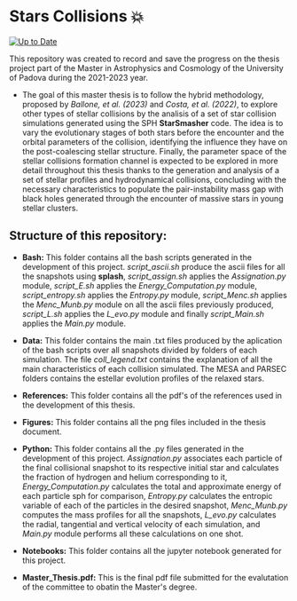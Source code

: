 # Stars Collisions  :collision:

[![Up to Date](https://github.com/ikatyang/emoji-cheat-sheet/workflows/Up%20to%20Date/badge.svg)](https://github.com/JuanManuelPacheco/Star_Collisions/actions)

This repository was created to record and save the progress on the thesis project part of the Master in Astrophysics and Cosmology of the University of Padova during the 2021-2023 year.

* The goal of this master thesis is to follow the hybrid methodology, proposed by *Ballone, et al. (2023)* and *Costa, et al. (2022)*, to explore other types of stellar collisions by the analisis of a set of star collision simulations generated using the SPH **StarSmasher** code. The idea is to vary the evolutionary stages of both stars before the encounter and the orbital parameters of the collision, identifying the influence they have on the post-coalescing stellar structure. Finally, the parameter space of the stellar collisions formation channel is expected to be explored in more detail throughout this thesis thanks to the generation and analysis of a set of stellar profiles and hydrodynamical collisions, concluding with the necessary characteristics to populate the pair-instability mass gap with black holes generated through the encounter of massive stars in young stellar clusters.

## Structure of this repository:

* **Bash:** This folder contains all the bash scripts generated in the development of this project. *script_ascii.sh* produce the ascii files for all the snapshots using **splash**, *script_assign.sh* applies the *Assignation.py* module, *script_E.sh* applies the *Energy_Computation.py* module,  *script_entropy.sh* applies the *Entropy.py* module, *script_Menc.sh* applies the *Menc_Munb.py* module on all the ascii files previously produced, *script_L.sh* applies the *L_evo.py* module and finally *script_Main.sh* applies the *Main.py* module.  

* **Data:** This folder contains the main .txt files produced by the aplication of the bash scripts over all snapshots divided by folders of each simulation. The file *coll_legend.txt* contains the explanation of all the main characteristics of each collision simulated. The MESA and PARSEC folders contains the estellar evolution profiles of the relaxed stars.

* **References:** This folder contains all the pdf's of the references used in the development of this thesis.

* **Figures:** This folder contains all the png files included in the thesis document.

* **Python:** This folder contains all the .py files generated in the development of this project. *Assignation.py* associates each particle of the final collisional snapshot to its respective initial star and calculates the fraction of hydrogen and helium corresponding to it, *Energy_Computation.py* calculates the total and approximate energy of each particle sph for comparison, *Entropy.py* calculates the entropic variable of each of the particles in the desired snapshot,  *Menc_Munb.py* computes the mass profiles for all the snapshots, *L_evo.py* calculates the radial, tangential and vertical velocity of each simulation, and *Main.py* module performs all these calculations on one shot.  

* **Notebooks:** This folder contains all the  jupyter notebook generated for this project.
  
* **Master_Thesis.pdf:** This is the final pdf file submitted for the evalutation of the committee to obatin the Master's degree.
